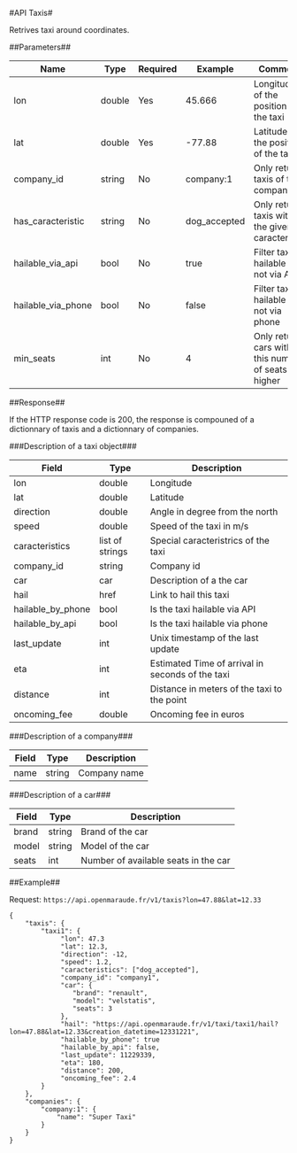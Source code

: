 #API Taxis#

Retrives taxi around coordinates.

##Parameters##

| Name               | Type   |  Required | Example       |   Comment                                                  |
|--------------------|--------|-----------|---------------|------------------------------------------------------------|
| lon                | double |  Yes      | 45.666        | Longitude of the position of the taxi                      |
| lat                | double |  Yes      | -77.88        | Latitude of the position of the taxi                       |
| company_id         | string |  No       |  company:1    | Only returns taxis of this company                         |
| has_caracteristic  | string |  No       |  dog_accepted | Only returns taxis with the given caracteristic            |
| hailable_via_api   | bool   |  No       |  true         | Filter taxis hailable or not via API                       |
| hailable_via_phone | bool   |  No       |  false        | Filter taxis hailable or not via phone                     |
| min_seats          | int    |  No       |  4            | Only returns cars with this number of seats or higher      |

##Response##

If the HTTP response code is 200, the response is compouned of a dictionnary 
of taxis and a dictionnary of companies.

###Description of a taxi object###

| Field               | Type            | Description                                     |
|---------------------|-----------------|-------------------------------------------------|
| lon                 | double          | Longitude                                       |
| lat                 | double          | Latitude                                        |
| direction           | double          | Angle in degree from the north                  |
| speed               | double          | Speed of the taxi in m/s                        |
| caracteristics      | list of strings | Special caracteristrics of the taxi             |
| company_id          | string          | Company id                                      |
| car                 | car             | Description of a the car                        |
| hail                | href            | Link to hail this taxi                          |
| hailable_by_phone   | bool            | Is the taxi hailable via API                    |
| hailable_by_api     | bool            | Is the taxi hailable via phone                  |
| last_update         | int             | Unix timestamp of the last update               |
| eta                 | int             | Estimated Time of arrival in seconds of the taxi|
| distance            | int             | Distance in meters of the taxi to the point     |
| oncoming_fee        | double          | Oncoming fee in euros                           |


###Description of a company###

| Field | Type            | Description  |
|-------|-----------------|--------------|
| name  | string          | Company name |


###Description of a car###

| Field  | Type     | Description                             |
|--------|----------|-----------------------------------------|
| brand  | string   | Brand of the car                        |
| model  | string   | Model of the car                        |
| seats  | int      | Number of available seats in the car    |

##Example##

Request: `https://api.openmaraude.fr/v1/taxis?lon=47.88&lat=12.33`

```
{
    "taxis": {
        "taxi1": {
             "lon": 47.3
             "lat": 12.3,
             "direction": -12,
             "speed": 1.2,
             "caracteristics": ["dog_accepted"],
             "company_id": "company1",
             "car": {
                "brand": "renault",
                "model": "velstatis",
                "seats": 3
             },
             "hail": "https://api.openmaraude.fr/v1/taxi/taxi1/hail?lon=47.88&lat=12.33&creation_datetime=12331221",
             "hailable_by_phone": true 
             "hailable_by_api": false,
             "last_update": 11229339,
             "eta": 180,
             "distance": 200,
             "oncoming_fee": 2.4
        }
    },
    "companies": {
        "company:1": {
            "name": "Super Taxi"
        }
    }
}
```

